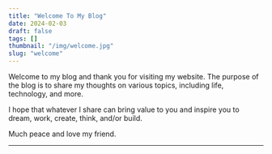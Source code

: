 ```yaml
---
title: "Welcome To My Blog"
date: 2024-02-03
draft: false
tags: []
thumbnail: "/img/welcome.jpg"
slug: "welcome"
---
```


Welcome to my blog and thank you for visiting my website. The purpose of the blog is to share my thoughts on various topics, including life, technology, and more.

I hope that whatever I share can bring value to you and inspire you to dream, work, create, think, and/or build.

Much peace and love my friend.

---
